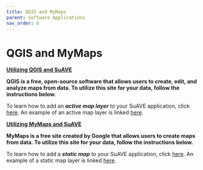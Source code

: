 ```yaml
---
title: QGIS and MyMaps
parent: Software Applications
nav_order: 6
---
```


# QGIS and MyMaps

<b><u>Utilizing QGIS and SuAVE</u></b>

**QGIS is a free, open-source software that allows users to create, edit, and analyze maps from data. To utilize this site for your data, follow the instructions below.**

To learn how to add an ***active map layer*** to your SuAVE application, click [here](https://docs.google.com/document/d/11svfo8De-zz79xaeXOxFRHfIdBaDX61O4ZmQPV7z8BQ/edit?pli=1). An example of an active map layer is linked [here](https://suave2.sdsc.edu/main/file=suavedemos_SDG_Indicators_2018.csv&view=map).


<b><u>Utilizing MyMaps and SuAVE</u></b>

**MyMaps is a free site created by Google that allows users to create maps from data. To utilize this site for your data, follow the instructions below.**

To learn how to add a ***static map*** to your SuAVE application, click [here](https://suave-ucsd.github.io/SuAVE-Documentation/Add_Map_SuAVE.html). An example of a static map layer is linked [here](https://suave-net.sdsc.edu/main/file=joeykaminsky2_Transboundary_aquifers__case_3b___clone__.csv&view=map).
